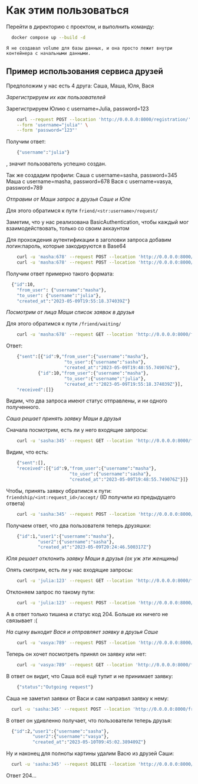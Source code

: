 # Как этим пользоваться

Перейти в директорию с проектом, и выполнить команду:

```Bash
  docker compose up --build -d
```
```note
Я не создавал volume для базы данных, и она просто лежит внутри контейнера с начальными данными.
```

## Пример использования сервиса друзей

Предположим у нас есть 4 друга: Саша, Маша, Юля, Вася

*Зарегистрируем их как пользователей*

Зарегистрируем Юлию с username=Julia, password=123 
    
```Bash     
    curl --request POST --location 'http://0.0.0.0:8000/registration/' \
    --form 'username="julia"' \
    --form 'password="123"'
```
Получим ответ: 
```Bash
    {"username":"julia"}
```
, значит пользователь успешно создан.

Так же создадим профили: 
Саша с username=sasha, password=345
Маша с username=masha, password=678
Вася с username=vasya, password=789


*Отправим от Маши запрос в друзья Саше и Юле*
    
Для этого обратимся к пути ```friend/<str:username>/request/```

Заметим, что у нас реализована BasicAuthentication, чтобы каждый мог взаимодействовать, только со своим аккаунтом

Для прохождения аутентификации в заголовки запроса добавим логин:пароль, которые закодируются в Base64
    
```Bash
    curl -u 'masha:678' --request POST --location 'http://0.0.0.0:8000/friend/sasha/request/'
    curl -u 'masha:678' --request POST --location 'http://0.0.0.0:8000/friend/julia/request/'
```

Получим ответ примерно такого формата: 
```Bash
  {"id":10,
    "from_user": {"username":"masha"},
    "to_user": {"username":"julia"},
    "created_at":"2023-05-09T19:55:18.374039Z"}
```

*Посмотрим от лица Маши список заявок в друзья*

Для этого обратимся к пути ```/friend/waiting/```

```Bash
    curl -u 'masha:678' --request GET --location 'http://0.0.0.0:8000/friend/waiting/'
```
Ответ:
```Bash
    {"sent":[{"id":9,"from_user":{"username":"masha"},
                      "to_user":{"username":"sasha"},
                      "created_at":"2023-05-09T19:48:55.749076Z"},
            {"id":10,"from_user":{"username":"masha"},
                      "to_user":{"username":"julia"},
                      "created_at":"2023-05-09T19:55:18.374039Z"}],
    "received":[]}
```
Видим, что два запроса имеют статус отправлены, и ни одного полученного.

*Саша решает принять заявку Маши в друзья*

Сначала посмотрим, есть ли у него входящие запросы:
    
```Bash
    curl -u 'sasha:345' --request GET --location 'http://0.0.0.0:8000/friend/waiting/'
```

Видим, что есть:
```Bash
    {"sent":[],
    "received":[{"id":9,"from_user":{"username":"masha"},
                        "to_user":{"username":"sasha"},
                        "created_at":"2023-05-09T19:48:55.749076Z"}]}
```    

Чтобы, принять заявку обратимся к пути: ```friendship/<int:request_id>/accept/``` (ID получили из предыдущего ответа)

```Bash
    curl -u 'sasha:345' --request POST --location 'http://0.0.0.0:8000/friendship/9/accept/'
```

Получаем ответ, что два пользователя теперь друзяшки:

```Bash
    {"id":1,"user1":{"username":"masha"},
            "user2":{"username":"sasha"},
            "created_at":"2023-05-09T20:24:46.500317Z"}
```


*Юля решает отклонить заявку Маши в друзья (ох уж эти женщины)*

Опять смотрим, есть ли у нас входящие запросы:
```Bash
    curl -u 'julia:123' --request GET --location 'http://0.0.0.0:8000/friend/waiting/'
```

Отклоняем запрос по такому пути:
```Bash
    curl -u 'julia:123' --request POST --location 'http://0.0.0.0:8000/friendship/10/reject/'
```
А в ответ только тишина и статус код 204. Больше их ничего не связывает :(

*На сцену выходит Вася и отправляет заявку в друзья Саше*

```Bash
    curl -u 'vasya:789' --request POST --location 'http://0.0.0.0:8000/friend/sasha/request/'
```

Теперь он хочет посмотреть принял он заявку или нет:
```Bash
    curl -u 'vasya:789' --request GET --location 'http://0.0.0.0:8000/friend/sasha/status/'
```
В ответ он видит, что Саша всё ещё тупит и не принимает заявку:
```Bash
    {"status":"Outgoing request"}
```
Саша не заметил заявки от Васи и сам направил заявку к нему:
    
```Bash
  curl -u 'sasha:345' --request POST --location 'http://0.0.0.0:8000/friend/vasya/request/'
```
В ответ он удивленно получает, что пользователи теперь друзья:
```Bash
  {"id":2,"user1":{"username":"sasha"},
          "user2":{"username":"vasya"},
          "created_at":"2023-05-10T09:45:02.389409Z"}
```
Ну и наконец для полноты картины удалим Васю из друзей Саши:
```Bash
  curl -u 'sasha:345' --request DELETE --location 'http://0.0.0.0:8000/friend/vasya/remove/'
```
Ответ 204...